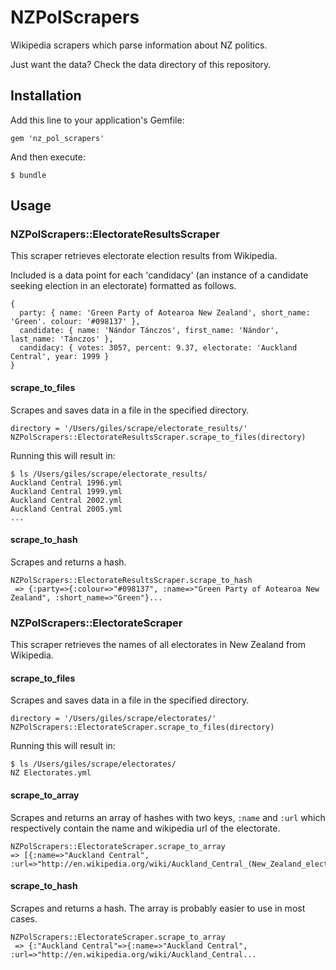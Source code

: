 # NZPolScrapers

Wikipedia scrapers which parse information about NZ politics.

Just want the data? Check the data directory of this repository.

## Installation

Add this line to your application's Gemfile:

`gem 'nz_pol_scrapers'`

And then execute:

`$ bundle`

## Usage

### NZPolScrapers::ElectorateResultsScraper

This scraper retrieves electorate election results from Wikipedia.

Included is a data point for each 'candidacy' (an instance of a candidate seeking election in an electorate) formatted as follows.

    { 
      party: { name: 'Green Party of Aotearoa New Zealand', short_name: 'Green'. colour: '#098137' },
      candidate: { name: 'Nándor Tánczos', first_name: 'Nándor', last_name: 'Tánczos' },
      candidacy: { votes: 3057, percent: 9.37, electorate: 'Auckland Central', year: 1999 }
    }

#### scrape_to_files

Scrapes and saves data in a file in the specified directory.
	
	directory = '/Users/giles/scrape/electorate_results/'
    NZPolScrapers::ElectorateResultsScraper.scrape_to_files(directory)
    
Running this will result in:

    $ ls /Users/giles/scrape/electorate_results/
	Auckland Central 1996.yml
	Auckland Central 1999.yml
	Auckland Central 2002.yml
	Auckland Central 2005.yml
	...
	
#### scrape_to_hash

Scrapes and returns a hash.

    NZPolScrapers::ElectorateResultsScraper.scrape_to_hash
     => {:party=>{:colour=>"#098137", :name=>"Green Party of Aotearoa New Zealand", :short_name=>"Green"}...

### NZPolScrapers::ElectorateScraper

This scraper retrieves the names of all electorates in New Zealand from Wikipedia.

#### scrape_to_files

Scrapes and saves data in a file in the specified directory.
	
	directory = '/Users/giles/scrape/electorates/'
    NZPolScrapers::ElectorateScraper.scrape_to_files(directory)
    
Running this will result in:

    $ ls /Users/giles/scrape/electorates/
    NZ Electorates.yml        

#### scrape_to_array

Scrapes and returns an array of hashes with two keys, `:name` and `:url` which respectively contain the name and wikipedia url of the electorate.

    NZPolScrapers::ElectorateScraper.scrape_to_array
    => [{:name=>"Auckland Central", :url=>"http://en.wikipedia.org/wiki/Auckland_Central_(New_Zealand_electorate)"}...

#### scrape_to_hash

Scrapes and returns a hash. The array is probably easier to use in most cases.

    NZPolScrapers::ElectorateScraper.scrape_to_array
     => {:"Auckland Central"=>{:name=>"Auckland Central", :url=>"http://en.wikipedia.org/wiki/Auckland_Central...